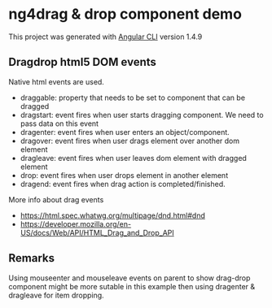 # ng4drag & drop component demo

This project was generated with [Angular CLI](https://github.com/angular/angular-cli) version 1.4.9

## Dragdrop html5 DOM events

Native html events are used.

- draggable: property that needs to be set to component that can be dragged
- dragstart: event fires when user starts dragging component. We need to pass data on this event 
- dragenter: event fires when user enters an object/component.
- dragover: event fires when user drags element over another dom element
- dragleave: event fires when user leaves dom element with dragged element
- drop: event fires when user drops element in another element
- dragend: event fires when drag action is completed/finished.

More info about drag events

- https://html.spec.whatwg.org/multipage/dnd.html#dnd
- https://developer.mozilla.org/en-US/docs/Web/API/HTML_Drag_and_Drop_API


## Remarks
Using mouseenter and mouseleave events on parent to show drag-drop component might be more sutable in this example then using dragenter & dragleave for item dropping.

